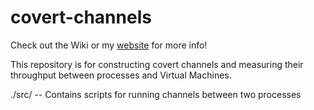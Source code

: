 covert-channels
===============

Check out the Wiki or my [website](http://www.casenhunger.com) for more info!

This repository is for constructing covert channels and measuring their throughput
between processes and Virtual Machines. 

./src/ 				-- Contains scripts for running channels between two processes

